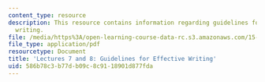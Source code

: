 ```yaml
---
content_type: resource
description: This resource contains information regarding guidelines for effective
  writing.
file: /media/https%3A/open-learning-course-data-rc.s3.amazonaws.com/15-279-management-communication-for-undergraduates-fall-2012/586b78c3b77db09c8c9118901d877fda_MIT15_279F12_lec07and08.pdf
file_type: application/pdf
resourcetype: Document
title: 'Lectures 7 and 8: Guidelines for Effective Writing'
uid: 586b78c3-b77d-b09c-8c91-18901d877fda
---
```

